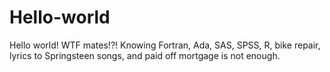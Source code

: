 # Hello-world
Hello world!
WTF mates!?! Knowing Fortran, Ada, SAS, SPSS, R, bike repair, lyrics to Springsteen songs, and paid off mortgage is not enough.
